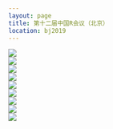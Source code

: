 ```yaml
---
layout: page
title: 第十二届中国R会议（北京）
location: bj2019
---
```


<div class="row">
  <div class="text-center">
    <a target="_blank">
      <img src="{{ '/img/Rcap2018_keynote.jpg' | prepend: site.qiniubaseurl }}" class="img-responsive center-block" />
    </a>
  </div>
 </div>
 
<div class="row">
  <div class="text-center">
    <a target="_blank">
      <img src="{{ '/img/scheduleTable2018.jpg' | prepend: site.qiniubaseurl }}" class="img-responsive center-block" />
    </a>
  </div>
 </div>
 <div class="row">
  <div class="text-center">
    <a target="_blank">
      <img src="{{ '/img/Rcap2018_1.jpg' | prepend: site.qiniubaseurl }}" class="img-responsive center-block" />
    </a>
  </div>
 </div>
 
 <div class="row">
  <div class="text-center">
    <a target="_blank">
      <img src="{{ '/img/Rcap2019_2.jpg' | prepend: site.qiniubaseurl }}" class="img-responsive center-block" />
    </a>
  </div>
 </div>
 
 <div class="row">
  <div class="text-center">
    <a target="_blank">
      <img src="{{ '/img/Rcap2019_3.jpg' | prepend: site.qiniubaseurl }}" class="img-responsive center-block" />
    </a>
  </div>
 </div>
 
 <div class="row">
  <div class="text-center">
    <a target="_blank">
      <img src="{{ '/img/Rcap2019_4.jpg' | prepend: site.qiniubaseurl }}" class="img-responsive center-block" />
    </a>
  </div>
 </div>
 
 <div class="row">
  <div class="text-center">
    <a target="_blank">
      <img src="{{ '/img/Rcap2019_5.jpg' | prepend: site.qiniubaseurl }}" class="img-responsive center-block" />
    </a>
  </div>
 </div>
 
  <div class="row">
  <div class="text-center">
    <a target="_blank">
      <img src="{{ '/img/Rcap2019_6.jpg' | prepend: site.qiniubaseurl }}" class="img-responsive center-block" />
    </a>
  </div>
 </div>
  <div class="row">
  <div class="text-center">
    <a target="_blank">
      <img src="{{ '/img/Rcap2019_7.jpg' | prepend: site.qiniubaseurl }}" class="img-responsive center-block" />
    </a>
  </div>
 </div>